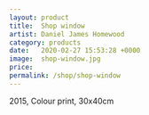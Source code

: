 ```yaml
---
layout: product
title:  Shop window
artist: Daniel James Homewood
category: products
date:   2020-02-27 15:53:28 +0000
image:  shop-window.jpg
price:
permalink: /shop/shop-window
---
```

2015, Colour print, 30x40cm
